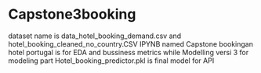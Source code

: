 # Capstone3booking
dataset name is data_hotel_booking_demand.csv and hotel_booking_cleaned_no_country.CSV
IPYNB named Capstone bookingan hotel portugal is for EDA and bussiness metrics while Modelling versi 3 for modeling part
Hotel_booking_predictor.pkl is final model for API
